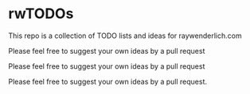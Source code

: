 # rwTODOs

This repo is a collection of TODO lists and ideas for raywenderlich.com

Please feel free to suggest your own ideas by a pull request

Please feel free to suggest your own ideas by a pull request

Please feel free to suggest your own ideas by a pull request.   

